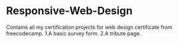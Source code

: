# Responsive-Web-Design
Contains all my certification projects for web design certificate from freecodecamp.
1.A basic survey form.
2.A tribute page.
